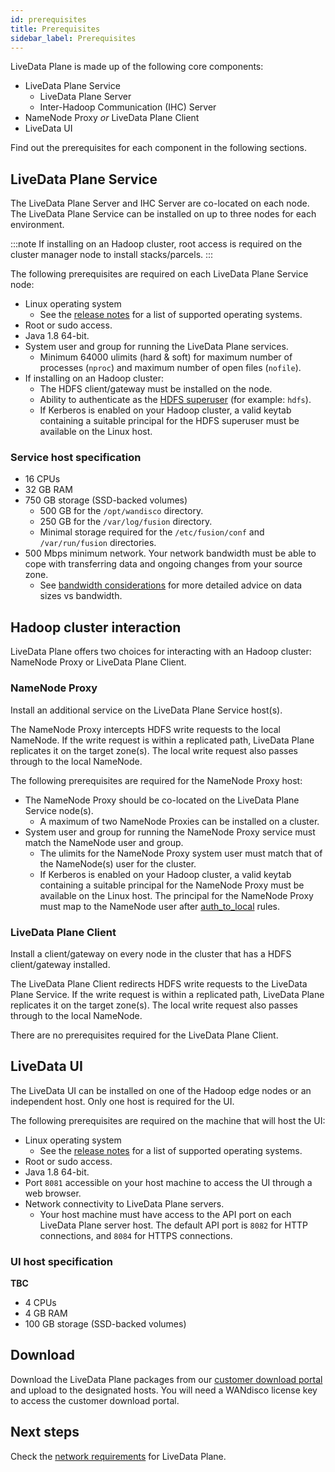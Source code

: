 ```yaml
---
id: prerequisites
title: Prerequisites
sidebar_label: Prerequisites
---
```


LiveData Plane is made up of the following core components:

* LiveData Plane Service
  * LiveData Plane Server
  * Inter-Hadoop Communication (IHC) Server
* NameNode Proxy _or_ LiveData Plane Client
* LiveData UI

Find out the prerequisites for each component in the following sections.

## LiveData Plane Service

The LiveData Plane Server and IHC Server are co-located on each node. The LiveData Plane Service can be installed on up to three nodes for each environment.

:::note
If installing on an Hadoop cluster, root access is required on the cluster manager node to install stacks/parcels.
:::

The following prerequisites are required on each LiveData Plane Service node:

* Linux operating system
  * See the [release notes](tba) for a list of supported operating systems.
* Root or sudo access.
* Java 1.8 64-bit.
* System user and group for running the LiveData Plane services.
  * Minimum 64000 ulimits (hard & soft) for maximum number of processes (`nproc`) and maximum number of open files (`nofile`).
* If installing on an Hadoop cluster:
  * The HDFS client/gateway must be installed on the node.
  * Ability to authenticate as the [HDFS superuser](https://hadoop.apache.org/docs/current/hadoop-project-dist/hadoop-hdfs/HdfsPermissionsGuide.html#The_Super-User) (for example: `hdfs`).
  * If Kerberos is enabled on your Hadoop cluster, a valid keytab containing a suitable principal for the HDFS superuser must be available on the Linux host.

### Service host specification

* 16 CPUs
* 32 GB RAM
* 750 GB storage (SSD-backed volumes)
  * 500 GB for the `/opt/wandisco` directory.
  * 250 GB for the `/var/log/fusion` directory.
  * Minimal storage required for the `/etc/fusion/conf` and `/var/run/fusion` directories.
* 500 Mbps minimum network. Your network bandwidth must be able to cope with transferring data and ongoing changes from your source zone.
  * See [bandwidth considerations](../reference/concepts/bandwidth_considerations.md) for more detailed advice on data sizes vs bandwidth.

## Hadoop cluster interaction

LiveData Plane offers two choices for interacting with an Hadoop cluster: NameNode Proxy or LiveData Plane Client.

### NameNode Proxy

Install an additional service on the LiveData Plane Service host(s).

The NameNode Proxy intercepts HDFS write requests to the local NameNode. If the write request is within a replicated path, LiveData Plane replicates it on the target zone(s). The local write request also passes through to the local NameNode.

The following prerequisites are required for the NameNode Proxy host:

* The NameNode Proxy should be co-located on the LiveData Plane Service node(s).
  * A maximum of two NameNode Proxies can be installed on a cluster.
* System user and group for running the NameNode Proxy service must match the NameNode user and group.
  * The ulimits for the NameNode Proxy system user must match that of the NameNode(s) user for the cluster.
  * If Kerberos is enabled on your Hadoop cluster, a valid keytab containing a suitable principal for the NameNode Proxy must be available on the Linux host. The principal for the NameNode Proxy must map to the NameNode user after [auth_to_local](https://hadoop.apache.org/docs/stable/hadoop-project-dist/hadoop-common/SecureMode.html#Mapping_from_Kerberos_principals_to_OS_user_accounts) rules.

### LiveData Plane Client

Install a client/gateway on every node in the cluster that has a HDFS client/gateway installed.

The LiveData Plane Client redirects HDFS write requests to the LiveData Plane Service. If the write request is within a replicated path, LiveData Plane replicates it on the target zone(s). The local write request also passes through to the local NameNode.

There are no prerequisites required for the LiveData Plane Client.

## LiveData UI

The LiveData UI can be installed on one of the Hadoop edge nodes or an independent host. Only one host is required for the UI.

The following prerequisites are required on the machine that will host the UI:

* Linux operating system
  * See the [release notes](tba) for a list of supported operating systems.
* Root or sudo access.
* Java 1.8 64-bit.
* Port `8081` accessible on your host machine to access the UI through a web browser.
* Network connectivity to LiveData Plane servers.
  * Your host machine must have access to the API port on each LiveData Plane server host. The default API port is `8082` for HTTP connections, and `8084` for HTTPS connections.

### UI host specification

**TBC**

* 4 CPUs
* 4 GB RAM
* 100 GB storage (SSD-backed volumes)

## Download

Download the LiveData Plane packages from our [customer download portal](https://customer.wandisco.com/) and upload to the designated hosts. You will need a WANdisco license key to access the customer download portal.

## Next steps

Check the [network requirements](./network-requirements.md) for LiveData Plane.
